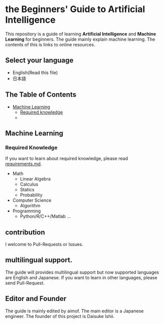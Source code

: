 # the Beginners' Guide to Artificial Intelligence

This repository is a guide of learning __Artificial Intelligence__ and __Machine Learning__ for beginners. The guide mainly explain machine learning.  The contents of this is links to online resources.

## Select your language

* English(Read this file)
* 日本語

## The Table of Contents

* [Machine Learning](#machine-learning)
  * [Required knowledge](#required-knowledge)
  *



## Machine Learning

### Required Knowledge

If you want to learn about required knowledge, please read [requirements.md](./English/requirements.md).

* Math
  * Linear Algebra
  * Calculus
  * Statics
  * Probability
* Computer Science
  * Algorithm
* Programming
  * Python/R/C++/Matlab ...


## contribution

I welcome to Pull-Requests or Issues.

## multilingual support.

The guide will provides multilingual support but now supported languages are English and Japanese.  If you want to learn in other languages, please send Pull-Request.

## Editor and Founder

The guide is mainly edited by aimof. The main editor is a Japanese engineer. The founder of this project is Daisuke Ishii.
